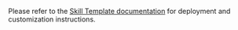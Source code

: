 Please refer to the [Skill Template documentation](http://aka.ms/skilldocs) for deployment and customization instructions.
